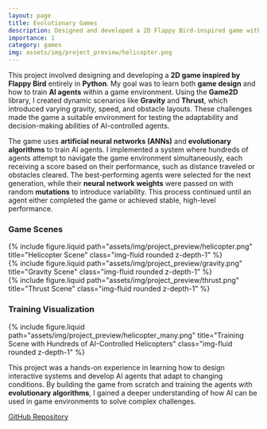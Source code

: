 ```yaml
---
layout: page
title: Evolutionary Games
description: Designed and developed a 2D Flappy Bird-inspired game with neural networks and evolutionary algorithms.
importance: 1
category: games
img: assets/img/project_preview/helicopter.png
---
```


This project involved designing and developing a **2D game inspired by Flappy Bird** entirely in **Python**. My goal was to learn both **game design** and how to train **AI agents** within a game environment. Using the **Game2D** library, I created dynamic scenarios like **Gravity** and **Thrust**, which introduced varying gravity, speed, and obstacle layouts. These challenges made the game a suitable environment for testing the adaptability and decision-making abilities of AI-controlled agents.

The game uses **artificial neural networks (ANNs)** and **evolutionary algorithms** to train AI agents. I implemented a system where hundreds of agents attempt to navigate the game environment simultaneously, each receiving a score based on their performance, such as distance traveled or obstacles cleared. The best-performing agents were selected for the next generation, while their **neural network weights** were passed on with random **mutations** to introduce variability. This process continued until an agent either completed the game or achieved stable, high-level performance.

### Game Scenes

<div class="row justify-content-sm-center">
  <div class="col-sm-4 mt-3 mt-md-0">
    {% include figure.liquid path="assets/img/project_preview/helicopter.png" title="Helicopter Scene" class="img-fluid rounded z-depth-1" %}
  </div>
  <div class="col-sm-4 mt-3 mt-md-0">
    {% include figure.liquid path="assets/img/project_preview/gravity.png" title="Gravity Scene" class="img-fluid rounded z-depth-1" %}
  </div>
  <div class="col-sm-4 mt-3 mt-md-0">
    {% include figure.liquid path="assets/img/project_preview/thrust.png" title="Thrust Scene" class="img-fluid rounded z-depth-1" %}
  </div>
</div>

### Training Visualization

<div class="row justify-content-sm-center">
  <div class="col-sm-8 mt-3 mt-md-0">
    {% include figure.liquid path="assets/img/project_preview/helicopter_many.png" title="Training Scene with Hundreds of AI-Controlled Helicopters" class="img-fluid rounded z-depth-1" %}
  </div>
</div>

This project was a hands-on experience in learning how to design interactive systems and develop AI agents that adapt to changing conditions. By building the game from scratch and training the agents with **evolutionary algorithms**, I gained a deeper understanding of how AI can be used in game environments to solve complex challenges.

[GitHub Repository](https://github.com/bardia-ardakanian/CE351-CI-EvolutionaryGames)

